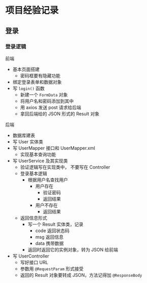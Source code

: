 # 项目经验记录

## 登录

### 登录逻辑

前端

+ 基本页面搭建
  + 密码框要有隐藏功能
+ 绑定登录表单和数据对象
+ 写 `login()` 函数
  + 新建一个 `FormData` 对象
  + 将用户名和密码添加到其中
  + 用 axios 发送 post 请求给后端
  + 拿回后端给的 JSON 形式的 Result 对象

后端

+ 数据库建表
+ 写 User 实体类
+ 写 UserMapper 接口和 UserMapper.xml
  + 实现基本查询功能
+ 写 UserService 及其实现类
  + 验证逻辑写在实现类中， 不要写在 Controller
  + 登录基本逻辑
    + 根据用户名查找用户
      + 用户存在
        + 验证密码
        + 返回结果
      + 用户不存在
        + 返回结果
  + 返回信息形式
    + 写一个 Result 实体类，记录
      + code 返回状态码
      + msg 返回信息
      + data 携带数据
    + 返回时返回它的实例对象，转为 JSON 给前端
+ 写 UserController
  + 写好接口 URL
  + 参数用 `@RequestParam` 形式接受
  + 返回的 Result 对象要转成 JSON，方法记得加 `@ResponseBody`

